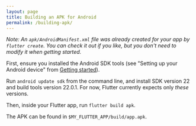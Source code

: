 ```yaml
---
layout: page
title: Building an APK for Android
permalink: /building-apk/
---
```


_Note: An `apk/AndroidManifest.xml` file was already created for
your app by `flutter create`. You can check it out if you like,
but you don't need to modify it when getting started._

First, ensure you installed the Android SDK tools
(see "Setting up your Android device" from [Getting started](/getting-started)).

Run `android update sdk` from the command line,
and install SDK version 22 and build tools version 22.0.1.
For now, Flutter currently expects only _these_ versions.

Then, inside your Flutter app, run `flutter build apk`.

The APK can be found in `$MY_FLUTTER_APP/build/app.apk`.
